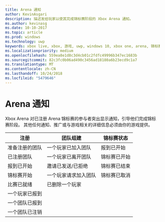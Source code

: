 ```yaml
---
title: Arena 通知
author: KevinAsgari
description: 描述发给玩家以使其完成锦标赛阶段的 Xbox Arena 通知。
ms.author: kevinasg
ms.date: 10-10-2017
ms.topic: article
ms.prod: windows
ms.technology: uwp
keywords: xbox live, xbox, 游戏, uwp, windows 10, xbox one, arena, 锦标赛, ux
ms.localizationpriority: medium
ms.openlocfilehash: 559ea8e1d8c3d4cb01c2fdfc49996b347ec1683b
ms.sourcegitcommit: 82c3fc0b06ad490c3456ad18180a6b23ecd9c1a7
ms.translationtype: MT
ms.contentlocale: zh-CN
ms.lasthandoff: 10/24/2018
ms.locfileid: "5479646"
---
```

# <a name="arena-notifications"></a>Arena 通知

Xbox Arena 对已注册 Arena 锦标赛的参与者突出显示通知，引导他们完成锦标赛阶段。 其他任何通知、推广或与游戏相关的详细信息必须由你的游戏提供。

注册 | 团队组建 | 锦标赛状态
--- | --- | ---
准备注册的团队 | 一个玩家已加入团队 | 报到已开始
已注册团队 | 一个玩家已离开团队 | 锦标赛已开始
报到已开始 | 邀请已发送/已拒绝 | 锦标赛已结束
锦标赛开始 | 一个玩家请求加入团队 | 锦标赛已取消
比赛已就绪 | 已删除一个玩家 |
一个玩家已报到 | |
一个团队已报到 | |
一个团队已注销 | |
